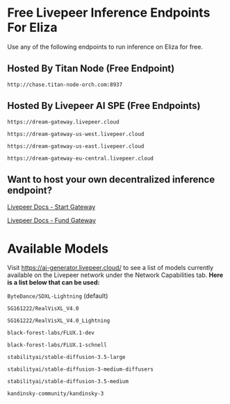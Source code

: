 # Free Livepeer Inference Endpoints For Eliza
Use any of the following endpoints to run inference on Eliza for free.


## Hosted By Titan Node (Free Endpoint)

`http://chase.titan-node-orch.com:8937`


## Hosted By Livepeer AI SPE (Free Endpoints)

`https://dream-gateway.livepeer.cloud`

`https://dream-gateway-us-west.livepeer.cloud`

`https://dream-gateway-us-east.livepeer.cloud`

`https://dream-gateway-eu-central.livepeer.cloud`


## Want to host your own decentralized inference endpoint?

[Livepeer Docs - Start Gateway](https://docs.livepeer.org/ai/gateways/start-gateway)

[Livepeer Docs - Fund Gateway](https://docs.livepeer.org/gateways/guides/fund-gateway)


# Available Models
Visit https://ai-generator.livepeer.cloud/ to see a list of models currently available on the Livepeer network under the Network Capabilities tab.
**Here is a list below that can be used:**

`ByteDance/SDXL-Lightning` (default)

`SG161222/RealVisXL_V4.0`

`SG161222/RealVisXL_V4.0_Lightning`

`black-forest-labs/FLUX.1-dev`

`black-forest-labs/FLUX.1-schnell`

`stabilityai/stable-diffusion-3.5-large`

`stabilityai/stable-diffusion-3-medium-diffusers`

`stabilityai/stable-diffusion-3.5-medium`

`kandinsky-community/kandinsky-3`
